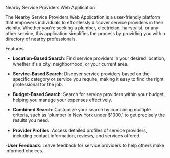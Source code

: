 Nearby Service Providers Web Application

The Nearby Service Providers Web Application is a user-friendly platform that empowers individuals to effortlessly discover service providers in their vicinity. Whether you're seeking a plumber, electrician, hairstylist, or any other service, this application simplifies the process by providing you with a directory of nearby professionals.


Features
    
- **Location-Based Search**: Find service providers in your desired location, whether it's a city, neighborhood, or your current area.

- **Service-Based Search**: Discover service providers based on the specific category or service you require, making it easy to find the right professional for the job.

- **Budget-Based Search**: Search for service providers within your budget, helping you manage your expenses effectively.

- **Combined Search**: Customize your search by combining multiple criteria, such as 'plumber in New York under $1000,' to get precisely the results you need.

- **Provider Profiles**: Access detailed profiles of service providers, including contact information, reviews, and services offered.

-**User Feedback**: Leave feedback  for service providers to help others make informed choices.

